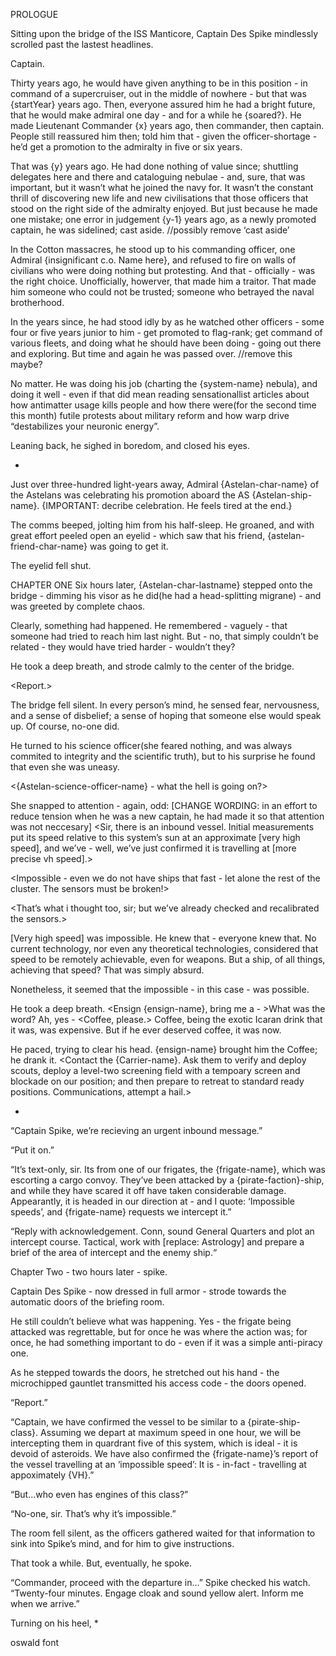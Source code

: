 

PROLOGUE

Sitting upon the bridge of the ISS Manticore, Captain Des Spike mindlessly scrolled past the lastest headlines.

Captain.

Thirty years ago, he would have given anything to be in this position - in command of a supercruiser, out in the middle of nowhere - but that was {startYear} years ago. Then, everyone assured him he had a bright future, that he would make admiral one day - and for a while he {soared?}. He made Lieutenant Commander {x} years ago, then commander, then captain. People still reassured him then; told him that - given the officer-shortage - he’d get a promotion to the admiralty in five or six years. 

That was {y} years ago. He had done nothing of value since; shuttling delegates here and there and cataloguing nebulae - and, sure, that was important, but it wasn’t what he joined the navy for. It wasn’t the constant thrill of discovering new life and new civilisations that those officers that stood on the right side of the admiralty enjoyed. But just because he made one mistake; one error in judgement {y-1} years ago, as a newly promoted captain, he was sidelined; cast aside. //possibly remove ‘cast aside’

In the Cotton massacres, he stood up to his commanding officer, one Admiral {insignificant c.o. Name here}, and refused to fire on walls of civilians who were doing nothing but protesting. And that - officially - was the right choice. Unofficially, howerver, that made him a traitor. That made him someone who could not be trusted; someone who betrayed the naval brotherhood. 

In the years since, he had stood idly by as he watched other officers - some four or five years junior to him - get promoted to flag-rank; get command of various fleets, and doing what he should have been doing - going out there and exploring. But time and again he was passed over. //remove this maybe?

No matter. He was doing his job (charting the {system-name} nebula), and doing it well - even if that did mean reading sensationallist articles about how antimatter usage kills people and how there were(for the second time this month) futile protests about military reform and how warp drive “destabilizes your neuronic energy”.

Leaning back, he sighed in boredom, and closed his eyes.


*

Just over three-hundred light-years away, Admiral {Astelan-char-name} of the Astelans was celebrating his promotion aboard the AS {Astelan-ship-name}.
{IMPORTANT: decribe celebration. He feels tired at the end.}

The comms beeped, jolting him from his half-sleep. He groaned, and with great effort peeled open an eyelid - which saw that his friend, {astelan-friend-char-name} was going to get it.

The eyelid fell shut.


CHAPTER ONE
Six hours later, {Astelan-char-lastname} stepped onto the bridge - dimming his visor as he did(he had a head-splitting migrane) - and was greeted by complete chaos.

Clearly, something had happened. He remembered - vaguely - that someone had tried to reach him last night. But - no, that simply couldn’t be related - they would have tried harder - wouldn’t they?

He took a deep breath, and strode calmly to the center of the bridge.

<Report.>

The bridge fell silent. In every person’s mind, he sensed fear, nervousness, and a sense of disbelief; a sense of hoping that someone else would speak up.
Of course, no-one did.

He turned to his science officer(she feared nothing, and was always commited to integrity and the scientific truth), but to his surprise he found that even she was uneasy.

<{Astelan-science-officer-name} - what the hell is going on?>

She snapped to attention - again, odd: [CHANGE WORDING: in an effort to reduce tension when he was a new captain, he had made it so that attention was not neccesary]
<Sir, there is an inbound vessel. Initial measurements put its speed relative to this system’s sun at an approximate [very high speed], and we’ve - well, we’ve just confirmed it is travelling at [more precise vh speed].>

<Impossible - even we do not have ships that fast - let alone the rest of the cluster. The sensors must be broken!>

<That’s what i thought too, sir; but we’ve already checked and recalibrated the sensors.>

[Very high speed] was impossible. He knew that - everyone knew that. No current technology, nor even any theoretical technologies, considered that speed to be remotely achievable, even for weapons. But a ship, of all things, achieving that speed? That was simply absurd.

Nonetheless, it seemed that the impossible - in this case - was possible.

He took a deep breath.
<Ensign {ensign-name}, bring me a - >What was the word? Ah, yes - <Coffee, please.>
Coffee, being the exotic Icaran drink that it was, was expensive. But if he ever deserved coffee, it was now.

He paced, trying to clear his head. {ensign-name} brought him the Coffee; he drank it.
<Contact the {Carrier-name}. Ask them to verify and deploy scouts, deploy a level-two screening field with a tempoary screen and blockade on our position; and then prepare to retreat to standard ready positions. Communications, attempt a hail.>

*

“Captain Spike, we’re recieving an urgent inbound message.”

“Put it on.”

“It’s text-only, sir. Its from one of our frigates, the {frigate-name}, which was escorting a cargo convoy. They’ve been attacked by a {pirate-faction}-ship, and while they have scared it off have taken considerable damage. Appearantly, it is headed in our direction at - and I quote: ‘Impossible speeds’, and {frigate-name} requests we intercept it.”

“Reply with acknowledgement. Conn, sound General Quarters and plot an intercept course. Tactical, work with [replace: Astrology] and prepare a brief of the area of intercept and the enemy ship.“


Chapter Two - two hours later - spike.

Captain Des Spike - now dressed in full armor - strode towards the automatic doors of the briefing room.

He still couldn’t believe what was happening. Yes - the frigate being attacked was regrettable, but for once he was where the action was; for once, he had something important to do - even if it was a simple anti-piracy one.

As he stepped towards the doors, he stretched out his hand - the microchipped gauntlet transmitted his access code - the doors opened.

“Report.”

“Captain, we have confirmed the vessel to be similar to a {pirate-ship-class}. Assuming we depart at maximum speed in one hour, we will be intercepting them in quardrant five of this system, which is ideal - it is devoid of asteroids. We have also confirmed the {frigate-name}’s report of the vessel travelling at an ‘impossible speed’: It is - in-fact - travelling at appoximately {VH}.”

“But…who even has engines of this class?”

“No-one, sir. That’s why it’s impossible.”

The room fell silent, as the officers gathered waited for that information to sink into Spike’s mind, and for him to give instructions.

That took a while. But, eventually, he spoke.

“Commander, proceed with the departure in…” Spike checked his watch.
“Twenty-four minutes. Engage cloak and sound yellow alert. Inform me when we arrive.”

Turning on his heel,
*



oswald font